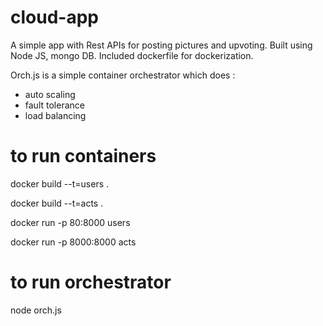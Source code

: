 # cloud-app
A simple app with Rest APIs for posting pictures and upvoting. 
Built using Node JS, mongo DB.
Included dockerfile for dockerization.

Orch.js is a simple container orchestrator which does :
  - auto scaling
  - fault tolerance
  - load balancing
# to run containers
docker build --t=users .

docker build --t=acts .

docker run -p 80:8000 users

docker run -p 8000:8000 acts

# to run orchestrator
node orch.js
